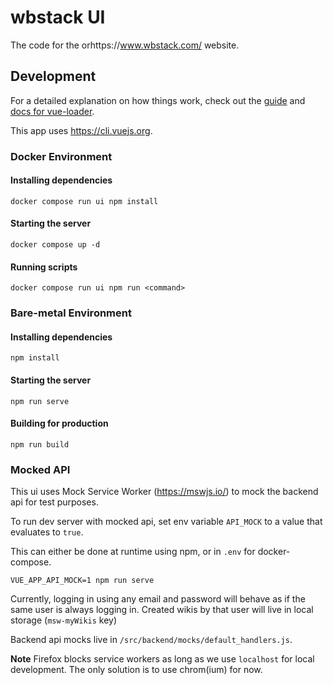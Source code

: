 # wbstack UI

The code for the orhttps://www.wbstack.com/ website.

## Development

For a detailed explanation on how things work, check out the [guide](http://vuejs-templates.github.io/webpack/) and [docs for vue-loader](http://vuejs.github.io/vue-loader).

This app uses https://cli.vuejs.org.

### Docker Environment

#### Installing dependencies

```
docker compose run ui npm install
```

#### Starting the server

```
docker compose up -d
```

#### Running scripts

```
docker compose run ui npm run <command>
```

### Bare-metal Environment

#### Installing dependencies

```
npm install
```

#### Starting the server

```
npm run serve
```

#### Building for production

```
npm run build
```

### Mocked API

This ui uses Mock Service Worker (https://mswjs.io/) to mock the backend api for test purposes.

To run dev server with mocked api, set env variable `API_MOCK` to a value that evaluates to `true`.

This can either be done at runtime using npm, or in `.env` for docker-compose.

```
VUE_APP_API_MOCK=1 npm run serve
```

Currently, logging in using any email and password will behave as if the same user is always logging in.
Created wikis by that user will live in local storage (`msw-myWikis` key)

Backend api mocks live in `/src/backend/mocks/default_handlers.js`.

**Note**
Firefox blocks service workers as long as we use `localhost` for local development. The only solution is to use
chrom(ium) for now.
